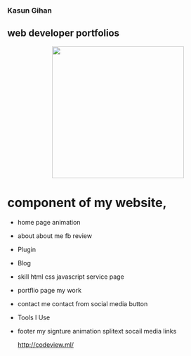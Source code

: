 ### Kasun Gihan 

## web developer portfolios

<p align="center"><img src="images/logo.svg" width="300">

# component of my website,

 - home page animation

 - about about me
	fb review 

 - Plugin

 - Blog

 - skill
	html
	css
	javascript
	service page 

 - portflio page
	my work

 - contact me
	contact from
	social media button

 - Tools I Use

 - footer
	my signture	animation splitext
	socail media links
	
	http://codeview.ml/

